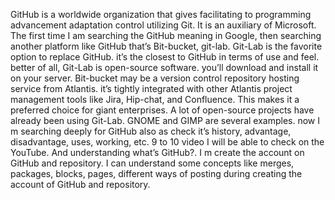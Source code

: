 GitHub is a worldwide organization that gives facilitating to programming advancement adaptation control utilizing Git. It is an auxiliary of Microsoft.
The first time I am searching the GitHub meaning in Google, then searching another platform like GitHub that’s Bit-bucket, git-lab. Git-Lab is the favorite option to replace GitHub. 
it’s the closest to GitHub in terms of use and feel. better of all, Git-Lab is open-source software. you’ll download and install it on your server. 
Bit-bucket may be a version control repository hosting service from Atlantis. it’s tightly integrated with other Atlantis project management tools like Jira, Hip-chat, and Confluence. 
This makes it a preferred choice for giant enterprises. A lot of open-source projects have already been using Git-Lab. GNOME and GIMP are several examples. 
now I m searching deeply for GitHub also as check it’s history, advantage, disadvantage, uses, working, etc. 9 to 10 video I will be able to check on the YouTube. 
And understanding what’s GitHub?. I m create the account on GitHub and repository. 
I can understand some concepts like merges, packages, blocks, pages, different ways of posting during creating the account of GitHub and repository.

